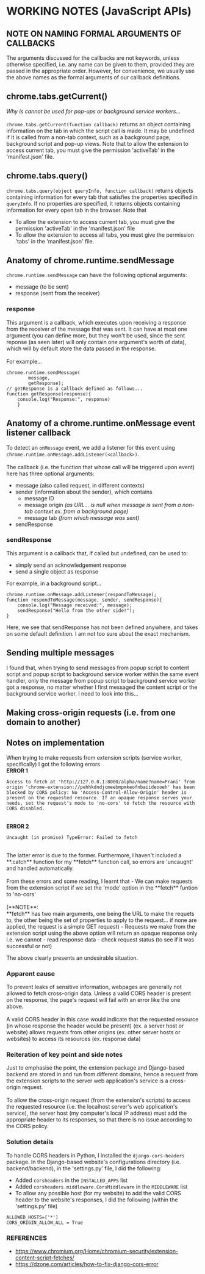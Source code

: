 # WORKING NOTES (JavaScript APIs)
## NOTE ON NAMING FORMAL ARGUMENTS OF CALLBACKS
The arguments discussed for the callbacks are not keywords, unless otherwise specified, i.e. any name can be given to them, provided they are passed in the appropriate order. However, for convenience, we usually use the above names as the formal arguments of our callback definitions.

## chrome.tabs.getCurrent()
_Why is cannot be used for pop-ups or background service workers..._
<br><br>
`chrome.tabs.getCurrent(function callback)` returns an object containing information on the tab in which the script call is made. It may be undefined if it is called from a non-tab context, such as a background page, background script and pop-up views. Note that to allow the extension to access current tab, you must give the permission 'activeTab' in the 'manifest.json' file.

## chrome.tabs.query()
`chrome.tabs.query(object queryInfo, function callback)` returns objects containing information for every tab that satisfies the properties specified in `queryInfo`. If no properties are specified, it returns objects containing information for every open tab in the browser. Note that

- To allow the extension to access current tab, you must give the permission 'activeTab' in the 'manifest.json' file
- To allow the extension to access all tabs, you must give the permission 'tabs' in the 'manifest.json' file.

## Anatomy of chrome.runtime.sendMessage
`chrome.runtime.sendMessage` can have the following optional arguments:

- message (to be sent)
- response (sent from the receiver)

### response
This argument is a callback, which executes upon receiving a response from the receiver of the message that was sent. It can have at most one argument (you can define more, but they won't be used, since the sent reponse (as seen later) will only contain one argument's worth of data), which will by default store the data passed in the response.
<br><br>
For example...
```
chrome.runtime.sendMessage(
        message,
        getResponse);
// getResponse is a callback defined as follows...
function getResponse(response){
    console.log("Response:", response)
    }
```

## Anatomy of a chrome.runtime.onMessage event listener callback
To detect an `onMessage` event, we add a listener for this event using `chrome.runtime.onMessage.addListener(<callback>)`.
<br><br>
The callback (i.e. the function that whose call will be triggered upon event) here has three optional arguments:

- message (also called request, in different contexts)
- sender (information about the sender), which contains
	- message ID
	- message origin _(as URL... is null when message is sent from a non-tab context ex. from a background page)_
	- message tab _(from which message was sent)_
- sendResponse

### sendResponse
This argument is a callback that, if called but undefined, can be used to:

- simply send an acknowledgement response
- send a single object as response

For example, in a background script...
```
chrome.runtime.onMessage.addListener(respondToMessage);
function respondToMessage(message, sender, sendResponse){
    console.log("Message received:", message);
    sendResponse("Hello from the other side!");
}
```
Here, we see that sendResponse has not been defined anywhere, and takes on some default definition. I am not too sure about the exact mechanism.

## Sending multiple messages
I found that, when trying to send messages from popup script to content script and popup script to background service worker within the same event handler, only the message from popup script to background service worker got a response, no matter whether I first messaged the content script or the background service worker. I need to look into this...

## Making cross-origin requests (i.e. from one domain to another)
## Notes on implementation
When trying to make requests from extension scripts (service worker, specifically) I got the following errors
<br>**ERROR 1**<br>
```
Access to fetch at 'http://127.0.0.1:8000/alpha/name?name=Prani' from origin 'chrome-extension://pehhkdndjcmeebmpmkeofnbaiideooeh' has been blocked by CORS policy: No 'Access-Control-Allow-Origin' header is present on the requested resource. If an opaque response serves your needs, set the request's mode to 'no-cors' to fetch the resource with CORS disabled.
```
<br>**ERROR 2**<br>
```
Uncaught (in promise) TypeError: Failed to fetch
```
<br>
The latter error is due to the former. Furthermore, I haven't included a **.catch** function for my **fetch** function call, so errors are 'uncaught' and handled automatically.
<br><br>
From these errors and some reading, I learnt that
-  We can make requests from the extension script if we set the 'mode' option in the **fetch** funtion to 'no-cors'<br><br>(**NOTE**:<br> **fetch** has two main arguments, one being the URL to make the requets to, the other being the set of properties to apply to the request... if none are applied, the request is a simple GET request)
-  Requests we make from the extension script using the above option will return an opaque response only i.e. we cannot
  - read response data
  - check request status (to see if it was successful or not)

The above clearly presents an undesirable situation.

### Apparent cause
To prevent leaks of sensitive information, webpages are generally not allowed to fetch cross-origin data. Unless a valid CORS header is present on the response, the page's request will fail with an error like the one above.
<br><br>
A valid CORS header in this case would indicate that the requested resource (in whose response the header would be present) (ex. a server host or website) allows requests from other origins (ex. other server hosts or websites) to access its resources (ex. response data)

### Reiteration of key point and side notes
Just to emphasise the point, the extension package and Django-based backend are stored in and run from different domains, hence a request from the extension scripts to the server web application's service is a cross-origin request.
<br><br>
To allow the cross-origin request (from the extension's scripts) to access the requested resource (i.e. the localhost server's web application's service), the server host (my computer's local IP address) must add the appropriate header to its responses, so that there is no issue according to the CORS policy.

### Solution details
To handle CORS headers in Python, I installed the `django-cors-headers` package. In the Django-based website's configurations directory (i.e. backend/backend), in the 'settings.py' file, I did the following:

- Added `corsheaders` in the `INSTALLED_APPS` list
- Added `corsheaders.middleware.CorsMiddleware` in the `MIDDLEWARE` list
- To allow any possible host (for my website) to add the valid CORS header to the website's responses, I did the following (within the 'settings.py' file)

```
ALLOWED_HOSTS=['*']
CORS_ORIGIN_ALLOW_ALL = True
```

### REFERENCES
- https://www.chromium.org/Home/chromium-security/extension-content-script-fetches/
- https://dzone.com/articles/how-to-fix-django-cors-error
